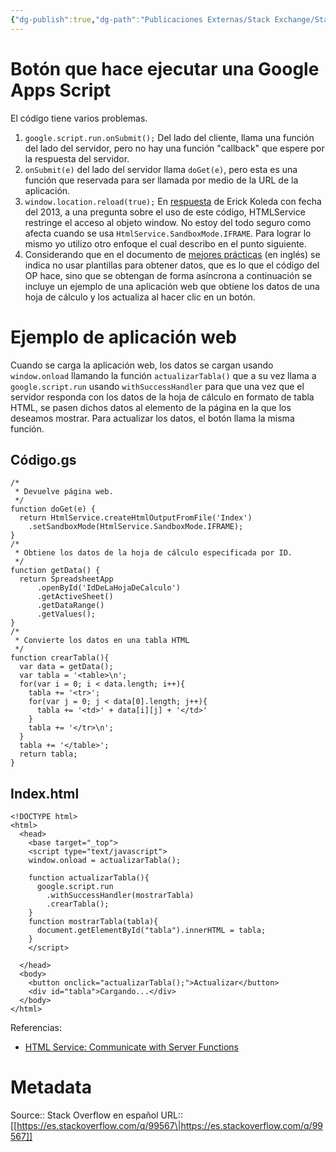 ```yaml
---
{"dg-publish":true,"dg-path":"Publicaciones Externas/Stack Exchange/Stack Overflow en español/es.stackoverflow.com-99567.md","permalink":"/publicaciones-externas/stack-exchange/stack-overflow-en-espanol/es-stackoverflow-com-99567/","title":"Botón que hace ejecutar una Google Apps Script","hide":true,"noteIcon":"\"0\"","created":"2024-04-03T12:49:10.759-06:00","updated":"2024-04-05T16:43:52.576-06:00"}
---
```


# Botón que hace ejecutar una Google Apps Script

El código tiene varios problemas.

1. `google.script.run.onSubmit();` Del lado del cliente, llama una función del lado del servidor, pero no hay una función "callback" que espere por la respuesta del servidor.
2. `onSubmit(e)` del lado del servidor llama `doGet(e)`, pero esta es una función que reservada para ser llamada por medio de la URL de la aplicación.
2. `window.location.reload(true);` En [respuesta][1] de Erick Koleda con fecha del 2013, a una pregunta sobre el uso de este código, HTMLService restringe el acceso al objeto window. No estoy del todo seguro como afecta cuando se usa `HtmlService.SandboxMode.IFRAME`. Para lograr lo mismo yo utilizo otro enfoque el cual describo en el punto siguiente.
3. Considerando que en el documento de [mejores prácticas][2] (en inglés) se indica no usar plantillas para obtener datos, que es lo que el código del OP hace, sino que se obtengan de forma asíncrona a continuación se incluye un ejemplo de una aplicación web que obtiene los datos de una hoja de cálculo y los actualiza al hacer clic en un botón.

# Ejemplo de aplicación web

Cuando se carga la aplicación web, los datos se cargan usando `window.onload` llamando la función `actualizarTabla()` que a su vez llama a `google.script.run` usando `withSuccessHandler` para que una vez que el servidor responda con los datos de la hoja de cálculo en formato de tabla HTML, se pasen dichos datos al elemento de la página en la que los deseamos mostrar. Para actualizar los datos, el botón llama la misma función.

## Código.gs

<!-- language: lang-js -->

    /*
     * Devuelve página web.
     */
    function doGet(e) {
      return HtmlService.createHtmlOutputFromFile('Index')
        .setSandboxMode(HtmlService.SandboxMode.IFRAME);
    }
    /*
     * Obtiene los datos de la hoja de cálculo especificada por ID.
     */
    function getData() {
      return SpreadsheetApp
          .openById('IdDeLaHojaDeCalculo')
          .getActiveSheet()
          .getDataRange()
          .getValues();
    }
    /*
     * Convierte los datos en una tabla HTML
     */
    function crearTabla(){
      var data = getData();
      var tabla = '<table>\n';
      for(var i = 0; i < data.length; i++){
        tabla += '<tr>';
        for(var j = 0; j < data[0].length; j++){
          tabla += '<td>' + data[i][j] + '</td>'
        }
        tabla += '</tr>\n';
      }
      tabla += '</table>';
      return tabla;
    }

## Index.html


<!-- language: lang-html -->

    <!DOCTYPE html>
    <html>
      <head>
        <base target="_top">
        <script type="text/javascript">
        window.onload = actualizarTabla();
        
        function actualizarTabla(){
          google.script.run
            .withSuccessHandler(mostrarTabla)
            .crearTabla();
        }
        function mostrarTabla(tabla){
          document.getElementById("tabla").innerHTML = tabla;
        }
        </script>
        
      </head>
      <body>
        <button onclick="actualizarTabla();">Actualizar</button>
        <div id="tabla">Cargando...</div>
      </body>
    </html>

Referencias:

- [HTML Service: Communicate with Server Functions][3]


  [1]: https://stackoverflow.com/a/15168485/1595451
  [2]: https://developers.google.com/apps-script/guides/html/best-practices
  [3]: https://developers.google.com/apps-script/guides/html/communication

# Metadata
Source:: Stack Overflow en español
URL:: [[https://es.stackoverflow.com/q/99567\|https://es.stackoverflow.com/q/99567]]

